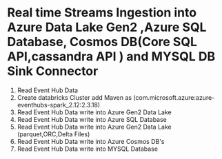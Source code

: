
# Real time Streams Ingestion into Azure Data Lake Gen2 ,Azure SQL Database, Cosmos DB(Core SQL API,cassandra API ) and MYSQL DB Sink Connector
1. Read Event Hub Data
2. Create databricks Cluster add Maven as (com.microsoft.azure:azure-eventhubs-spark_2.12:2.3.18)
3. Read Event Hub Data write into Azure Gen2 Data Lake
4. Read Event Hub Data write into Azure SQL Database 
5. Read Event Hub Data write into Azure Gen2 Data Lake (parquet,ORC,Delta Files)
6. Read Event Hub Data write into Azure Cosmos DB's
7. Read Event Hub Data write into MYSQL Database
